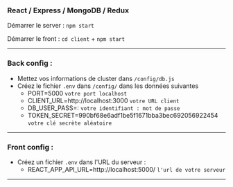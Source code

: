 ### React / Express / MongoDB / Redux

Démarrer le server : `npm start`

Démarrer le front : `cd client` + `npm start`

---

### Back config :

- Mettez vos informations de cluster dans `/config/db.js`
- Créez le fichier `.env` dans `/config/` dans les données suivantes
  - PORT=5000 `votre port localhost`
  - CLIENT_URL=http://localhost:3000 `votre URL client`
  - DB_USER_PASS=: `votre identifiant : mot de passe`
  - TOKEN_SECRET=990bf68e6adf1be5f1671bba3bec692056922454 `votre clé secrète aléatoire`

---

### Front config :

- Créez un fichier `.env` dans l'URL du serveur :
  - REACT_APP_API_URL=http://localhost:5000/ `l'url de votre serveur`

---
